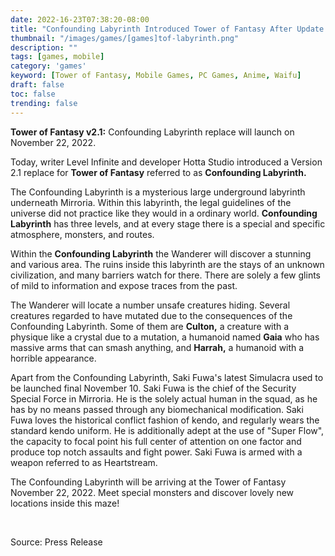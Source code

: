 ```yaml
---
date: 2022-16-23T07:38:20-08:00
title: "Confounding Labyrinth Introduced Tower of Fantasy After Update Version 2 1"
thumbnail: "/images/games/[games]tof-labyrinth.png"
description: ""
tags: [games, mobile]
category: 'games'
keyword: [Tower of Fantasy, Mobile Games, PC Games, Anime, Waifu]
draft: false
toc: false
trending: false
---
```


**Tower of Fantasy v2.1:** Confounding Labyrinth replace will launch on November 22, 2022.

Today, writer Level Infinite and developer Hotta Studio introduced a Version 2.1 replace for **Tower of Fantasy** referred to as **Confounding Labyrinth.**

The Confounding Labyrinth is a mysterious large underground labyrinth underneath Mirroria. Within this labyrinth, the legal guidelines of the universe did not practice like they would in a ordinary world. **Confounding Labyrinth** has three levels, and at every stage there is a special and specific atmosphere, monsters, and routes.

Within the **Confounding Labyrinth** the Wanderer will discover a stunning and various area. The ruins inside this labyrinth are the stays of an unknown civilization, and many barriers watch for there. There are solely a few glints of mild to information and expose traces from the past.

The Wanderer will locate a number unsafe creatures hiding. Several creatures regarded to have mutated due to the consequences of the Confounding Labyrinth. Some of them are **Culton,** a creature with a physique like a crystal due to a mutation, a humanoid named **Gaia** who has massive arms that can smash anything, and **Harrah,** a humanoid with a horrible appearance.

Apart from the Confounding Labyrinth, Saki Fuwa's latest Simulacra used to be launched final November 10. Saki Fuwa is the chief of the Security Special Force in Mirroria. He is the solely actual human in the squad, as he has by no means passed through any biomechanical modification. Saki Fuwa loves the historical conflict fashion of kendo, and regularly wears the standard kendo uniform. He is additionally adept at the use of "Super Flow", the capacity to focal point his full center of attention on one factor and produce top notch assaults and fight power. Saki Fuwa is armed with a weapon referred to as Heartstream.

The Confounding Labyrinth will be arriving at the Tower of Fantasy November 22, 2022. Meet special monsters and discover lovely new locations inside this maze!

&nbsp;

Source: Press Release
